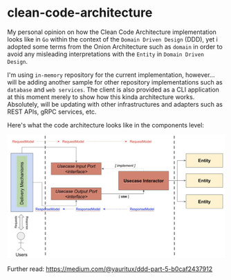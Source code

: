 # clean-code-architecture
My personal opinion on how the Clean Code Architecture implementation looks like in `Go` within the context of the `Domain Driven Design` (DDD), yet i adopted some terms from the Onion Architecture such as `domain` in order to avoid any misleading interpretations with the `Entity` in `Domain Driven Design`.

I'm using `in-memory` repository for the current implementation, however... will be adding another sample for other repository implementations such as `database` and `web services`.
The client is also provided as a CLI application at this moment merely to show how this kinda architecture works. Absolutely, will be updating with other infrastructures and adapters such as REST APIs, gRPC services, etc.

Here's what the code architecture looks like in the components level:

![JANIO HUB Backend Code Architecture](images/janio-clean-code-arch.jpg)

Further read: https://medium.com/@yauritux/ddd-part-5-b0caf2437912
